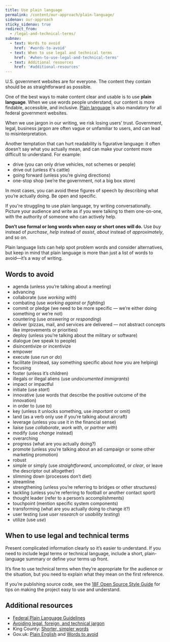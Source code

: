 ```yaml
---
title: Use plain language
permalink: /content/our-approach/plain-language/
sidenav: our-approach
sticky_sidenav: true
redirect_from:
  - /legal-and-technical-terms/
subnav:
  - text: Words to avoid
    href: '#words-to-avoid'
  - text: When to use legal and technical terms
    href: '#when-to-use-legal-and-technical-terms'
  - text: Additional resources
    href: '#additional-resources'
---
```


U.S. government websites are for everyone. The content they contain should be as straightforward as possible.

One of the best ways to make content clear and usable is to use **plain language**. When we use words people understand, our content is more findable, accessible, and inclusive. [Plain language](http://www.plainlanguage.gov/) is also mandatory for all federal government websites.

When we use jargon in our writing, we risk losing users’ trust. Government, legal, business jargon are often vague or unfamiliar to users, and can lead to misinterpretation.

Another temptation that can hurt readability is figurative language: it often doesn’t say what you actually mean, and can make your content more difficult to understand. For example:

- drive (you can only drive vehicles, not schemes or people)
- drive out (unless it's cattle)
- going forward (unless you’re giving directions)
- one-stop shop (we’re the government, not a big box store)

In most cases, you can avoid these figures of speech by describing what you’re actually doing. Be open and specific.

If you're struggling to use plain language, try writing conversationally. Picture your audience and write as if you were talking to them one-on-one, with the authority of someone who can actively help.

**Don’t use formal or long words when easy or short ones will do.** Use _buy_ instead of _purchase_, _help_ instead of _assist_, _about_ instead of _approximately_, and so on.

Plain language lists can help spot problem words and consider alternatives, but keep in mind that plain language is more than just a list of words to avoid—it’s a way of writing.

## Words to avoid

- agenda (unless you’re talking about a meeting)
- advancing
- collaborate (use _working with_)
- combating (use _working against_ or _fighting_)
- commit or pledge (we need to be more specific — we’re either doing something or we’re not)
- countering (use _answering_ or _responding_)
- deliver (pizzas, mail, and services are delivered — not abstract concepts like improvements or priorities)
- deploy (unless you’re talking about the military or software)
- dialogue (we speak to people)
- disincentivize or incentivize
- empower
- execute (use _run_ or _do_)
- facilitate (instead, say something specific about _how_ you are helping)
- focusing
- foster (unless it’s children)
- illegals or illegal aliens (use _undocumented immigrants_)
- impact or impactful
- initiate (use _start_)
- innovative (use words that describe the positive outcome of the innovation)
- in order to (use _to_)
- key (unless it unlocks something, use _important_ or omit)
- land (as a verb only use if you’re talking about aircraft)
- leverage (unless you use it in the financial sense)
- liaise (use _collaborate_, _work with_, or _partner with_)
- modify (use _change_ instead)
- overarching
- progress (what are you actually doing?)
- promote (unless you’re talking about an ad campaign or some other marketing promotion)
- robust
- simple or simply (use _straightforward_, _uncomplicated_, or _clear_, or leave the descriptor out altogether)
- slimming down (processes don’t diet)
- streamline
- strengthening (unless you’re referring to bridges or other structures)
- tackling (unless you’re referring to football or another contact sport)
- thought leader (refer to a person’s accomplishments)
- touchpoint (mention specific system components)
- transforming (what are you actually doing to change it?)
- user testing (use _user research_ or _usability testing_)
- utilize (use _use_)

## When to use legal and technical terms

Present complicated information clearly so it’s easier to understand. If you need to include legal terms or technical language, include a short, plain-language summary or define your terms up front.

It’s fine to use technical terms when they’re appropriate for the audience or the situation, but you need to explain what they mean on the first reference.

If you’re publishing source code, see the [18F Open Source Style Guide](https://pages.18f.gov/open-source-guide/) for tips on making the project easy to use and understand.

## Additional resources

* [Federal Plain Language Guidelines](http://www.plainlanguage.gov/howto/guidelines/FederalPLGuidelines/TOC.cfm)
* [Avoiding legal, foreign, and technical jargon](http://www.plainlanguage.gov/howto/guidelines/FederalPLGuidelines/writeNoJargon.cfm)
* King County: [Shorter, simpler words](http://www.kingcounty.gov/exec/styleguide/concisewriting/simplerwords.aspx)
* Gov.uk: [Plain English](https://www.gov.uk/guidance/content-design/writing-for-gov-uk#plain-english) and [Words to avoid](https://www.gov.uk/guidance/style-guide/a-to-z-of-gov-uk-style#words-to-avoid)
